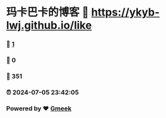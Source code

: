 # 玛卡巴卡的博客 :link: https://ykyb-lwj.github.io/like 
### :page_facing_up: [1](https://ykyb-lwj.github.io/like/tag.html) 
### :speech_balloon: 0 
### :hibiscus: 351 
### :alarm_clock: 2024-07-05 23:42:05 
### Powered by :heart: [Gmeek](https://github.com/Meekdai/Gmeek)
